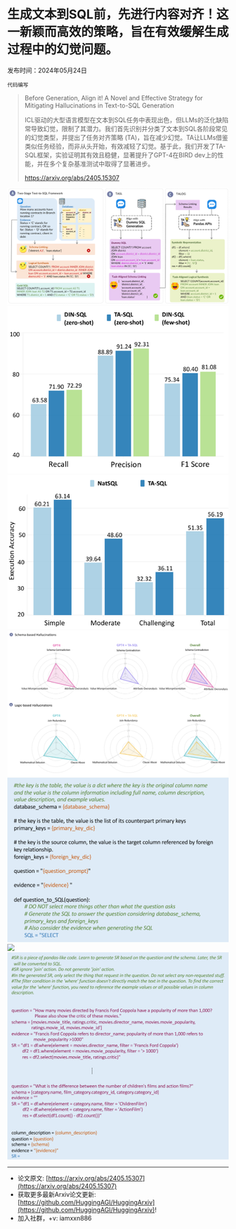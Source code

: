 # 生成文本到SQL前，先进行内容对齐！这一新颖而高效的策略，旨在有效缓解生成过程中的幻觉问题。
发布时间：2024年05月24日

`代码编写`
> Before Generation, Align it! A Novel and Effective Strategy for Mitigating Hallucinations in Text-to-SQL Generation
>
> ICL驱动的大型语言模型在文本到SQL任务中表现出色，但LLMs的泛化缺陷常导致幻觉，限制了其潜力。我们首先识别并分类了文本到SQL各阶段常见的幻觉类型，并提出了任务对齐策略 (TA)，旨在减少幻觉。TA让LLMs借鉴类似任务经验，而非从头开始，有效减轻了幻觉。基于此，我们开发了TA-SQL框架，实验证明其有效且稳健，显著提升了GPT-4在BIRD dev上的性能，并在多个复杂基准测试中取得了显著进步。
>
> https://arxiv.org/abs/2405.15307

![](https://raw.githubusercontent.com/HuggingAGI/HuggingArxiv/main/paper_images/2405.15307/x1.png)
![](https://raw.githubusercontent.com/HuggingAGI/HuggingArxiv/main/paper_images/2405.15307/x2.png)
![](https://raw.githubusercontent.com/HuggingAGI/HuggingArxiv/main/paper_images/2405.15307/x3.png)
![](https://raw.githubusercontent.com/HuggingAGI/HuggingArxiv/main/paper_images/2405.15307/x4.png)
![](https://raw.githubusercontent.com/HuggingAGI/HuggingArxiv/main/paper_images/2405.15307/x5.png)
![](https://raw.githubusercontent.com/HuggingAGI/HuggingArxiv/main/paper_images/2405.15307/x6.png)
![](https://raw.githubusercontent.com/HuggingAGI/HuggingArxiv/main/paper_images/2405.15307/x7.png)

<hr />

- 论文原文: [https://arxiv.org/abs/2405.15307](https://arxiv.org/abs/2405.15307)
- 获取更多最新Arxiv论文更新: [https://github.com/HuggingAGI/HuggingArxiv](https://github.com/HuggingAGI/HuggingArxiv)!
- 加入社群，+v: iamxxn886